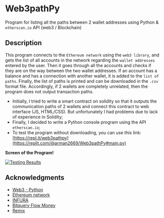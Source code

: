 # Web3pathPy
Program for listing all the paths between 2 wallet addresses using Python &amp; `etherscan.io` API (web3 / Blockchain)

## Description
This program connects to the `Ethereum network` using the `web3 library`, and gets the list of all accounts in the network regarding the `wallet addresses` entered by the user. Then it goes through all the accounts and checks if they are on the way between the two wallet addresses. If an account has a balance and has a connection with another wallet, it is added to the `list of paths`. Finally, the list of paths is printed and can be downloaded in the `.csv` format file. Accordingly, if 2 wallets are completely unrelated, then the program does not output transaction paths.
 - Initially, I tried to write a smart contract on solidity so that it outputs the communication paths of 2 wallets and connect this contract to web interface (JS, HTML/CSS). But unfortunately I had problems due to lack of experience in Solidity;
 - Finally, I decided to write a Python console program using the API `etherscan.io`;
 - To test the program without downloading, you can use this link: [https://repl.it/web3pathpy](https://replit.com/@arman2669/Web3pathPy#main.py)
 
 **Screen of the Program!**

 [![Testing Results][screen-img]][contributor-url]
 
 ## Acknowledgments

* [Web3 - Python](https://web3py.readthedocs.io/)
* [Ethereum network](https://etherscan.io/)
* [INFURA](https://www.infura.io/)
* [Bitquery Flow Money](https://explorer.bitquery.io/bsc/address/0x04a5a1b0f58a98f45f6cd159365591e37ed8a0ca/graph)
* [Remix](https://remix.ethereum.org/)
 
[screen-img]: https://sun9-west.userapi.com/sun9-65/s/v1/ig2/4zCP6tBq_f0_oZlWgyejvf_UARx8UsU2OfDGfGs5m_CKNAJhOK58--KXsmY7jReJGtHbWvWEutYdomV4aD2FZqCw.jpg?size=2223x1176&quality=95&type=album
[contributor-url]: https://github.com/silvermete0r
